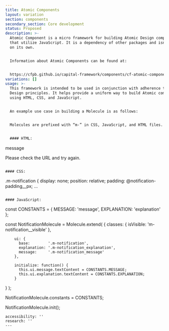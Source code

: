 ```yaml
---
title: Atomic Components
layout: variation
section: components
secondary_section: Core development
status: Proposed
description: >-
  Atomic Component is a micro framework for building Atomic Design components
  that utilize JavaScript. It is a dependency of other packages and isn’t used
  on its own.


  Information about Atomic Components can be found at:


  https://cfpb.github.io/capital-framework/components/cf-atomic-component/
variations: []
usage: >-
  This framework is intended to be used in conjunction with adherence to Atomic
  Design principles. It helps provide a uniform way to build Atomic components
  using HTML, CSS, and JavaScript.


  An example use case in building a Molecule is as follows:


  Molecules are prefixed with “m-” in CSS, JavaScript, and HTML files.


  #### HTML:

  ```

  <div class="m-notification">
      <span class="m-notification_icon cf-icon"></span>
      <div class="m-notification_content" role="alert">
          <div class="h4 m-notification_message">message</div>
              <p class="h4 m-notification_explanation">
                Please check the URL and try again.
              </p>
          </div>
      </div>
  </div>

  ```

  #### CSS:

  ```

  .m-notification {
      display: none;
      position: relative;
      padding: @notification-padding__px;
      …
  ```

  #### JavaScript:

  ```

  const CONSTANTS = { MESSAGE: 'message', EXPLANATION: 'explanation' };


  const NotificationMolecule = Molecule.extend( {
        classes: {
          isVisible:   'm-notification__visible'
        },

        ui: {
          base:        '.m-notification',
          explanation: '.m-notification_explanation',
          message:     '.m-notification_message'
        },

        initialize: function() {
          this.ui.message.textContent = CONSTANTS.MESSAGE;
          this.ui.explanation.textContent = CONSTANTS.EXPLANATION;
        }
  } );


  NotificationMolecule.constants = CONSTANTS;

  NotificationMolecule.init();

  ```
accessibility: ''
research: ''
---
```

